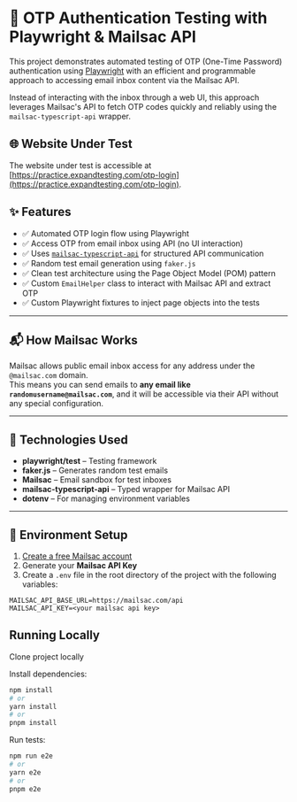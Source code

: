 # 🔐 OTP Authentication Testing with Playwright & Mailsac API

This project demonstrates automated testing of OTP (One-Time Password) authentication using [Playwright](https://playwright.dev/) with an efficient and programmable approach to accessing email inbox content via the Mailsac API.

Instead of interacting with the inbox through a web UI, this approach leverages Mailsac's API to fetch OTP codes quickly and reliably using the `mailsac-typescript-api` wrapper.

## 🌐 Website Under Test

The website under test is accessible at [https://practice.expandtesting.com/otp-login](https://practice.expandtesting.com/otp-login).


## ✨ Features

- ✅ Automated OTP login flow using Playwright
- ✅ Access OTP from email inbox using API (no UI interaction)
- ✅ Uses [`mailsac-typescript-api`](https://www.npmjs.com/package/mailsac-typescript-api) for structured API communication
- ✅ Random test email generation using `faker.js`
- ✅ Clean test architecture using the Page Object Model (POM) pattern
- ✅ Custom `EmailHelper` class to interact with Mailsac API and extract OTP
- ✅ Custom Playwright fixtures to inject page objects into the tests


---

## 📬 How Mailsac Works

Mailsac allows public email inbox access for any address under the `@mailsac.com` domain.  
This means you can send emails to **any email like `randomusername@mailsac.com`**, and it will be accessible via their API without any special configuration.


---

## 🔧 Technologies Used

- **playwright/test** – Testing framework
- **faker.js** – Generates random test emails
- **Mailsac** – Email sandbox for test inboxes
- **mailsac-typescript-api** – Typed wrapper for Mailsac API
- **dotenv** – For managing environment variables

---

## 🔑 Environment Setup

1. [Create a free Mailsac account](https://mailsac.com)
2. Generate your **Mailsac API Key**
3. Create a `.env` file in the root directory of the project with the following variables:

```env
MAILSAC_API_BASE_URL=https://mailsac.com/api
MAILSAC_API_KEY=<your mailsac api key>
```

## Running Locally

Clone project locally

Install dependencies:

```bash
npm install
# or
yarn install
# or
pnpm install
```

Run tests:

```bash
npm run e2e
# or
yarn e2e
# or
pnpm e2e
```
